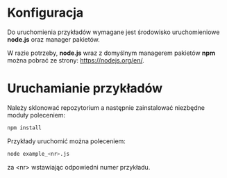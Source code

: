 # Konfiguracja
Do uruchomienia przykładów wymagane jest środowisko uruchomieniowe <b>node.js</b> oraz manager pakietów.

W razie potrzeby, <b>node.js</b> wraz z domyślnym managerem pakietów <b>npm</b> można pobrać ze strony:
https://nodejs.org/en/.

# Uruchamianie przykładów
Należy sklonować repozytorium a następnie zainstalować niezbędne moduły poleceniem:
```bash
npm install
```
Przykłady uruchomić można poleceniem:
```bash
node example_<nr>.js
```
za \<nr> wstawiając odpowiedni numer przykładu.